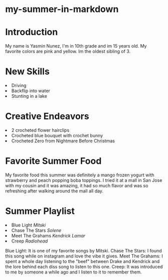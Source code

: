 # my-summer-in-markdown
# Introduction
<p> My name is Yasmin Nunez, I'm in 10th grade and im 15 years old. My favorite colors are pink and yellow. Im the oldest sibling of 3.</p>
<h1> New Skills </h1>
<li> Driving </li>
<li> Backflip into water </li>
<li> Stunting in a lake </li>
<h1> Creative Endeavors </h1>
<li> 2 crocheted flower hairclips </li>
<li> Crocheted blue bouquet with crochet bunny</li>
<li> Crocheted Zero from Nightmare Before Christmas </li>
<h1> Favorite Summer Food </h1>
<p> My favorite food this summer was definitely a mango frozen yogurt with strawberry and peach popping boba toppings. I tried it at a mall in San Jose with my cousin and it was amazing, it had so much flavor and was so refreshing after walking around the mall all day. </p>
<h1> Summer Playlist </h1>
<li> Blue Light <em>Mitski</em> </li>
<li> Chase The Stars <em>Solene</em></li>
<li> Meet The Grahams <em>Kendrick Lamar</em></li>
<li> Creep <em>Radiohead</em></li>
<p> Blue Light: It is one of my favorite songs by Mitski. Chase The Stars: I found this song while on instagram and love the vibe it gives. Meet The Grahams: I spent a whole day listening to the "beef" between Drake and Kendrick and the lore behind each diss song to listen to this one. Creep: It was introduced to me by someone a while ago and I listen to it to remember them. </p>
